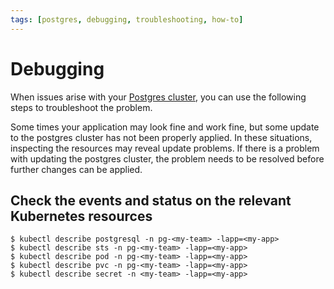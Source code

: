 ```yaml
---
tags: [postgres, debugging, troubleshooting, how-to]
---
```


# Debugging

When issues arise with your [Postgres cluster](../explanations/postgres-cluster.md), you can use the following steps to troubleshoot the problem.

Some times your application may look fine and work fine, but some update to the postgres cluster has not been properly applied.
In these situations, inspecting the resources may reveal update problems.
If there is a problem with updating the postgres cluster, the problem needs to be resolved before further changes can be applied.

## Check the events and status on the relevant Kubernetes resources

```text
$ kubectl describe postgresql -n pg-<my-team> -lapp=<my-app>
$ kubectl describe sts -n pg-<my-team> -lapp=<my-app>
$ kubectl describe pod -n pg-<my-team> -lapp=<my-app>
$ kubectl describe pvc -n pg-<my-team> -lapp=<my-app>
$ kubectl describe secret -n <my-team> -lapp=<my-app>
```
